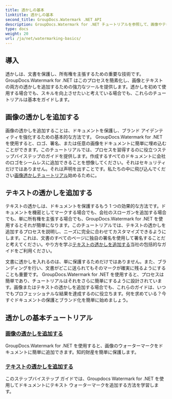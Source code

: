 ```yaml
---
title: 透かしの基本
linktitle: 透かしの基本
second_title: GroupDocs.Watermark .NET API
description: GroupDocs.Watermark for .NET チュートリアルを参照して、画像やテキストのウォーターマークを簡単に追加してください。これらのわかりやすいガイドを使用して文書を保護してください。
type: docs
weight: 20
url: /ja/net/watermarking-basics/
---
```

## 導入
透かしは、文書を保護し、所有権を主張するための重要な技術です。 GroupDocs.Watermark for .NET はこのプロセスを簡素化し、画像とテキストの両方の透かしを追加するための強力なツールを提供します。透かしを初めて使用する場合でも、スキルを向上させたいと考えている場合でも、これらのチュートリアルは基本をガイドします。

## 画像の透かしを追加する

画像の透かしを追加することは、ドキュメントを保護し、ブランド アイデンティティを強化するための基本的な方法です。 GroupDocs.Watermark for .NET を使用すると、ロゴ、署名、または任意の画像をドキュメントに簡単に埋め込むことができます。このチュートリアルでは、プロセスを習得するのに役立つステップバイステップのガイドを提供します。作成するすべてのドキュメントに会社のロゴをシームレスに追加できることを想像してください。それはセキュリティだけではありません。それは声明を出すことです。私たちの中に飛び込んでください[画像透かしチュートリアル](./add-image-watermark/)始めるために。

## テキストの透かしを追加する

テキストの透かしは、ドキュメントを保護するもう 1 つの効果的な方法です。ドキュメントを機密としてマークする場合でも、会社のスローガンを追加する場合でも、単に所有権を主張する場合でも、GroupDocs.Watermark for .NET を使用するとそれが簡単になります。このチュートリアルでは、テキストの透かしを追加するプロセスを説明し、ニーズに完全に合わせてカスタマイズできるようにします。これは、文書のすべてのページに独自の署名を使用して署名することだと考えてください。やり方を学ぶ[テキストの透かしを追加する](./add-text-watermark/)当社の包括的なガイドをご利用ください。

文書に透かしを入れるのは、単に保護するためだけではありません。また、ブランディングを行い、文書がどこに送られてもそのマークが確実に残るようにすることも重要です。 GroupDocs.Watermark for .NET を使用すると、プロセスは簡単であり、チュートリアルはそれをさらに簡単にするように設計されています。画像またはテキストの透かしを追加する場合でも、これらのガイドは、いつでもプロフェッショナルな結果を達成するのに役立ちます。何を求めている？今すぐドキュメントの保護とブランド化を簡単に始めましょう。

## 透かしの基本チュートリアル
### [画像の透かしを追加する](./add-image-watermark/)
GroupDocs.Watermark for .NET を使用すると、画像のウォーターマークをドキュメントに簡単に追加できます。知的財産を簡単に保護します。
### [テキストの透かしを追加する](./add-text-watermark/)
このステップバイステップ ガイドでは、Groupdocs Watermark for .NET を使用してドキュメントにテキスト ウォーターマークを追加する方法を学習します。